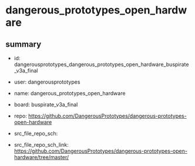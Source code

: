 # dangerous_prototypes_open_hardware
 
## summary 
* id: dangerousprototypes_dangerous_prototypes_open_hardware_buspirate_v3a_final
* user: dangerousprototypes
* name: dangerous_prototypes_open_hardware
* board: buspirate_v3a_final
* repo: https://github.com/DangerousPrototypes/dangerous-prototypes-open-hardware



* src_file_repo_sch: 
* src_file_repo_sch_link: https://github.com/DangerousPrototypes/dangerous-prototypes-open-hardware/tree/master/






